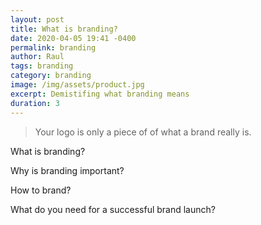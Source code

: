 ```yaml
---
layout: post
title: What is branding?
date: 2020-04-05 19:41 -0400
permalink: branding 
author: Raul
tags: branding
category: branding
image: /img/assets/product.jpg
excerpt: Demistifing what branding means
duration: 3
---
```


> Your logo is only a piece of of what a brand really is. 

What is branding?

Why is branding important?

How to brand?

What do you need for a successful brand launch?


